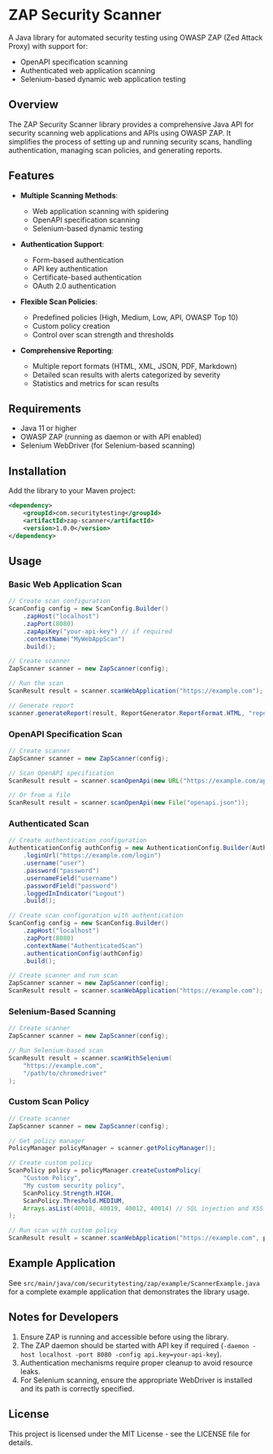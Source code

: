 # ZAP Security Scanner

A Java library for automated security testing using OWASP ZAP (Zed Attack Proxy) with support for:
- OpenAPI specification scanning
- Authenticated web application scanning
- Selenium-based dynamic web application testing

## Overview

The ZAP Security Scanner library provides a comprehensive Java API for security scanning web applications and APIs using OWASP ZAP. It simplifies the process of setting up and running security scans, handling authentication, managing scan policies, and generating reports.

## Features

- **Multiple Scanning Methods**:
  - Web application scanning with spidering
  - OpenAPI specification scanning
  - Selenium-based dynamic testing

- **Authentication Support**:
  - Form-based authentication
  - API key authentication
  - Certificate-based authentication
  - OAuth 2.0 authentication

- **Flexible Scan Policies**:
  - Predefined policies (High, Medium, Low, API, OWASP Top 10)
  - Custom policy creation
  - Control over scan strength and thresholds

- **Comprehensive Reporting**:
  - Multiple report formats (HTML, XML, JSON, PDF, Markdown)
  - Detailed scan results with alerts categorized by severity
  - Statistics and metrics for scan results

## Requirements

- Java 11 or higher
- OWASP ZAP (running as daemon or with API enabled)
- Selenium WebDriver (for Selenium-based scanning)

## Installation

Add the library to your Maven project:

```xml
<dependency>
    <groupId>com.securitytesting</groupId>
    <artifactId>zap-scanner</artifactId>
    <version>1.0.0</version>
</dependency>
```

## Usage

### Basic Web Application Scan

```java
// Create scan configuration
ScanConfig config = new ScanConfig.Builder()
    .zapHost("localhost")
    .zapPort(8080)
    .zapApiKey("your-api-key") // if required
    .contextName("MyWebAppScan")
    .build();

// Create scanner
ZapScanner scanner = new ZapScanner(config);

// Run the scan
ScanResult result = scanner.scanWebApplication("https://example.com");

// Generate report
scanner.generateReport(result, ReportGenerator.ReportFormat.HTML, "report.html");
```

### OpenAPI Specification Scan

```java
// Create scanner
ZapScanner scanner = new ZapScanner(config);

// Scan OpenAPI specification
ScanResult result = scanner.scanOpenApi(new URL("https://example.com/api-docs"));

// Or from a file
ScanResult result = scanner.scanOpenApi(new File("openapi.json"));
```

### Authenticated Scan

```java
// Create authentication configuration
AuthenticationConfig authConfig = new AuthenticationConfig.Builder(AuthenticationConfig.AuthType.FORM)
    .loginUrl("https://example.com/login")
    .username("user")
    .password("password")
    .usernameField("username")
    .passwordField("password")
    .loggedInIndicator("Logout")
    .build();

// Create scan configuration with authentication
ScanConfig config = new ScanConfig.Builder()
    .zapHost("localhost")
    .zapPort(8080)
    .contextName("AuthenticatedScan")
    .authenticationConfig(authConfig)
    .build();

// Create scanner and run scan
ZapScanner scanner = new ZapScanner(config);
ScanResult result = scanner.scanWebApplication("https://example.com");
```

### Selenium-Based Scanning

```java
// Create scanner
ZapScanner scanner = new ZapScanner(config);

// Run Selenium-based scan
ScanResult result = scanner.scanWithSelenium(
    "https://example.com", 
    "/path/to/chromedriver"
);
```

### Custom Scan Policy

```java
// Create scanner
ZapScanner scanner = new ZapScanner(config);

// Get policy manager
PolicyManager policyManager = scanner.getPolicyManager();

// Create custom policy
ScanPolicy policy = policyManager.createCustomPolicy(
    "Custom Policy",
    "My custom security policy",
    ScanPolicy.Strength.HIGH,
    ScanPolicy.Threshold.MEDIUM,
    Arrays.asList(40018, 40019, 40012, 40014) // SQL injection and XSS scanners
);

// Run scan with custom policy
ScanResult result = scanner.scanWebApplication("https://example.com", policy);
```

## Example Application

See `src/main/java/com/securitytesting/zap/example/ScannerExample.java` for a complete example application that demonstrates the library usage.

## Notes for Developers

1. Ensure ZAP is running and accessible before using the library.
2. The ZAP daemon should be started with API key if required (`-daemon -host localhost -port 8080 -config api.key=your-api-key`).
3. Authentication mechanisms require proper cleanup to avoid resource leaks.
4. For Selenium scanning, ensure the appropriate WebDriver is installed and its path is correctly specified.

## License

This project is licensed under the MIT License - see the LICENSE file for details.
